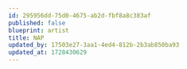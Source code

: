 ```yaml
---
id: 295956dd-75d0-4675-ab2d-fbf8a8c383af
published: false
blueprint: artist
title: NAP
updated_by: 17503e27-3aa1-4ed4-812b-2b3ab850ba93
updated_at: 1728430629
---
```

